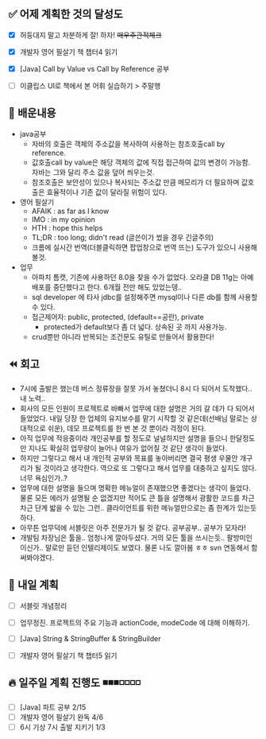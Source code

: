 ✅ 어제 계획한 것의 달성도
-----------------------------------------------------
- [X] 허둥대지 말고 차분하게 잘! 하자! ~~매우주관적체크~~
- [X] 개발자 영어 필살기 책 챕터4 읽기
- [X] [Java] Call by Value vs Call by Reference 공부
- [ ] 이클립스 UI로 책에서 본 어휘 실습하기 > 주말행


💬 배운내용
-----------------------------------------------------
- java공부
  - 자바의 호출은 객체의 주소값을 복사하여 사용하는 참조호출call by reference.
  - 값호출call by value은 해당 객체의 값에 직접 접근하여 값의 변경이 가능함. 자바는 그와 달리 주소 값을 덮어 씌우는것.
  - 참조호출은 보안성이 있으나 복사되는 주소값 만큼 메모리가 더 필요하며 값호출은 효율적이나 기존 값이 달라질 위험이 있다.
- 영어 필살기
  - AFAIK : as far as I know
  - IMO : in my opinion
  - HTH : hope this helps
  - TL;DR : too long; didn't read (글쓴이가 썼을 경우 긴글주의)
  - 크롬에 실시간 번역(더블클릭하면 팝업창으로 번역 뜨는) 도구가 있으니 사용해볼것.
- 업무
  - 아파치 톰캣, 기존에 사용하던 8.0을 찾을 수가 없었다. 오라클 DB 11g는 아예 배포를 중단했다고 한다. 6개월 전만 해도 있었는뎅..
  - sql developer 에 타사 jdbc를 설정해주면 mysql이나 다른 db를 함께 사용할 수 있다. 
  - 접근제어자: public, protected, (default==공란), private 
    - protected가 default보다 좀 더 넓다. 상속된 곳 까지 사용가능.  
  - crud뿐만 아니라 반복되는 조건문도 유틸로 만들어서 활용한다! 

⏪ 회고
-----------------------------------------------------
- 7시에 출발은 했는데 버스 정류장을 잘못 가서 놓쳤더니 8시 다 되어서 도착했다.. 내 노력..
- 회사의 모든 인원이 프로젝트로 바빠서 업무에 대한 설명은 거의 갈 데가 다 되어서 들었었다. 내일 당장 한 업체의 유지보수를 맡기 시작할 것 같은데(선배님 말로는 상대적으로 쉬운), 데모 프로젝트를 한 번 본 것 뿐이라 걱정이 된다.
- 아직 업무에 적응중이라 개인공부를 할 정도로 널널하지만 설명을 들으니 한달정도만 지나도 확실히 업무량이 늘어나 여유가 없어질 것 같단 생각이 들었다.
- 하지만 그렇다고 해서 내 개인적 공부와 목표를 놓아버리면 결국 평생 우물안 개구리가 될 것이라고 생각한다. 역으로 또 그렇다고 해서 업무를 대충하고 싶지도 않다. 너무 욕심인가..?
- 업무에 대한 설명을 들으며 명확한 메뉴얼이 존재했으면 좋겠다는 생각이 들었다. 물론 모든 에러가 설명될 순 없겠지만 적어도 큰 틀을 설명해서 광활한 코드를 차근차근 단계 밟을 수 있는 그런.. 클라이언트를 위한 메뉴얼만으로는 좀 한계가 있는듯 하다.
- 아무튼 업무덕에 서블릿은 아주 전문가가 될 것 같다. 공부공부.. 공부가 모자라!
- 개발팀 차장님은 툴을.. 엄청나게 깔아두셨다. 거의 모든 툴을 쓰시는듯.. 팔방미인이신가.. 말로만 듣던 인텔리제이도 보였다. 물론 나도 깔아봄 ㅎㅎ svn 연동해서 함 써봐야겠다.


🔰 내일 계획
-----------------------------------------------------
- [ ] 서블릿 개념정리
- [ ] 업무정진. 프로젝트의 주요 기능과 actionCode, modeCode 에 대해 이해하기.
- [ ] [Java] String & StringBuffer & StringBuilder
- [ ] 개발자 영어 필살기 책 챕터5 읽기


🔥 일주일 계획 진행도 ◾️◾️◾️◽️◽️◽️◽️
-----------------------------------------------------
- [ ] [Java] 파트 공부 2/15
- [ ] 개발자 영어 필살기 완독 4/6
- [ ] 6시 기상 7시 출발 지키기 1/3
